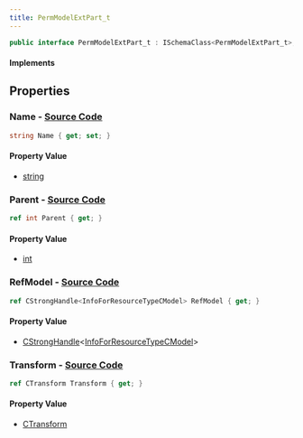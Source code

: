 ```yaml
---
title: PermModelExtPart_t
---
```


```csharp
public interface PermModelExtPart_t : ISchemaClass<PermModelExtPart_t>, ISchemaField, ISchemaClass, INativeHandle
```

#### Implements

## Properties

### **Name** - [Source Code](https://github.com/swiftly-solution/swiftlys2/blob/main/managed/src/SwiftlyS2.Generated/Schemas/Interfaces/PermModelExtPart_t.cs#L18)

```csharp
string Name { get; set; }
```

#### Property Value

- [string](https://learn.microsoft.com/dotnet/api/system.string)

### **Parent** - [Source Code](https://github.com/swiftly-solution/swiftlys2/blob/main/managed/src/SwiftlyS2.Generated/Schemas/Interfaces/PermModelExtPart_t.cs#L20)

```csharp
ref int Parent { get; }
```

#### Property Value

- [int](https://learn.microsoft.com/dotnet/api/system.int32)

### **RefModel** - [Source Code](https://github.com/swiftly-solution/swiftlys2/blob/main/managed/src/SwiftlyS2.Generated/Schemas/Interfaces/PermModelExtPart_t.cs#L22)

```csharp
ref CStrongHandle<InfoForResourceTypeCModel> RefModel { get; }
```

#### Property Value

- [CStrongHandle](/docs/api/shared/natives/cstronghandle-1)<[InfoForResourceTypeCModel](/docs/api/shared/schemadefinitions/infoforresourcetypecmodel)>

### **Transform** - [Source Code](https://github.com/swiftly-solution/swiftlys2/blob/main/managed/src/SwiftlyS2.Generated/Schemas/Interfaces/PermModelExtPart_t.cs#L16)

```csharp
ref CTransform Transform { get; }
```

#### Property Value

- [CTransform](/docs/api/shared/natives/ctransform)

